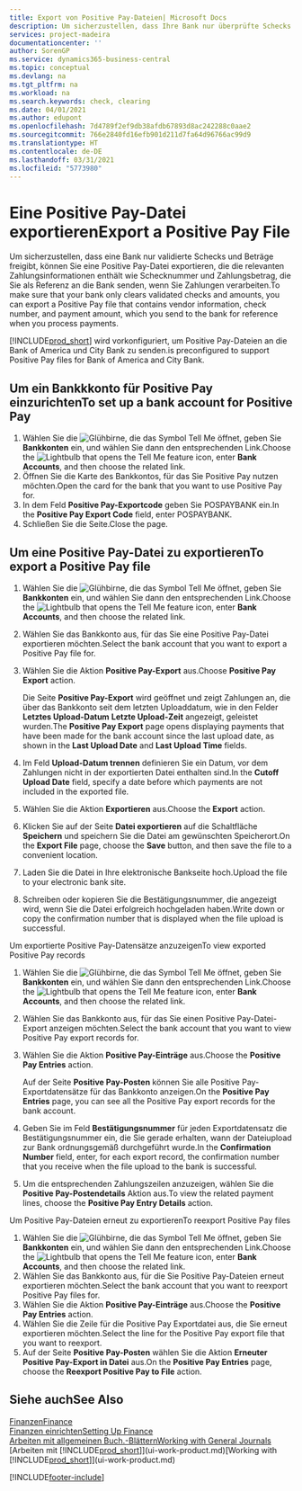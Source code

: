 ```yaml
---
title: Export von Positive Pay-Dateien| Microsoft Docs
description: Um sicherzustellen, dass Ihre Bank nur überprüfte Schecks und Beträge freigibt, können Sie ihr eine Positive Pay Datei senden, die die Daten für Kreditoren, Schecks und Zahlungsinformationen enthält.
services: project-madeira
documentationcenter: ''
author: SorenGP
ms.service: dynamics365-business-central
ms.topic: conceptual
ms.devlang: na
ms.tgt_pltfrm: na
ms.workload: na
ms.search.keywords: check, clearing
ms.date: 04/01/2021
ms.author: edupont
ms.openlocfilehash: 7d4789f2ef9db38afdb67893d8ac242288c0aae2
ms.sourcegitcommit: 766e2840fd16efb901d211d7fa64d96766ac99d9
ms.translationtype: HT
ms.contentlocale: de-DE
ms.lasthandoff: 03/31/2021
ms.locfileid: "5773980"
---
```

# <a name="export-a-positive-pay-file"></a><span data-ttu-id="2ed59-103">Eine Positive Pay-Datei exportieren</span><span class="sxs-lookup"><span data-stu-id="2ed59-103">Export a Positive Pay File</span></span>
<span data-ttu-id="2ed59-104">Um sicherzustellen, dass eine Bank nur validierte Schecks und Beträge freigibt, können Sie eine Positive Pay-Datei exportieren, die die relevanten Zahlungsinformationen enthält wie Schecknummer und Zahlungsbetrag, die Sie als Referenz an die Bank senden, wenn Sie Zahlungen verarbeiten.</span><span class="sxs-lookup"><span data-stu-id="2ed59-104">To make sure that your bank only clears validated checks and amounts, you can export a Positive Pay file that contains vendor information, check number, and payment amount, which you send to the bank for reference when you process payments.</span></span>

[!INCLUDE[prod_short](includes/prod_short.md)] <span data-ttu-id="2ed59-105">wird vorkonfiguriert, um Positive Pay-Dateien an die Bank of America und City Bank zu senden.</span><span class="sxs-lookup"><span data-stu-id="2ed59-105">is preconfigured to support Positive Pay files for Bank of America and City Bank.</span></span>

## <a name="to-set-up-a-bank-account-for-positive-pay"></a><span data-ttu-id="2ed59-106">Um ein Bankkkonto für Positive Pay einzurichten</span><span class="sxs-lookup"><span data-stu-id="2ed59-106">To set up a bank account for Positive Pay</span></span>
1. <span data-ttu-id="2ed59-107">Wählen Sie die ![Glühbirne, die das Symbol Tell Me](media/ui-search/search_small.png "Was möchten Sie tun?") öffnet, geben Sie **Bankkonten** ein, und wählen Sie dann den entsprechenden Link.</span><span class="sxs-lookup"><span data-stu-id="2ed59-107">Choose the ![Lightbulb that opens the Tell Me feature](media/ui-search/search_small.png "Tell me what you want to do") icon, enter **Bank Accounts**, and then choose the related link.</span></span>
2. <span data-ttu-id="2ed59-108">Öffnen Sie die Karte des Bankkontos, für das Sie Positive Pay nutzen möchten.</span><span class="sxs-lookup"><span data-stu-id="2ed59-108">Open the card for the bank that you want to use Positive Pay for.</span></span>
3. <span data-ttu-id="2ed59-109">In dem Feld **Positive Pay-Exportcode** geben Sie POSPAYBANK ein.</span><span class="sxs-lookup"><span data-stu-id="2ed59-109">In the **Positive Pay Export Code** field, enter POSPAYBANK.</span></span>
4. <span data-ttu-id="2ed59-110">Schließen Sie die Seite.</span><span class="sxs-lookup"><span data-stu-id="2ed59-110">Close the page.</span></span>

## <a name="to-export-a-positive-pay-file"></a><span data-ttu-id="2ed59-111">Um eine Positive Pay-Datei zu exportieren</span><span class="sxs-lookup"><span data-stu-id="2ed59-111">To export a Positive Pay file</span></span>
1. <span data-ttu-id="2ed59-112">Wählen Sie die ![Glühbirne, die das Symbol Tell Me](media/ui-search/search_small.png "Was möchten Sie tun?") öffnet, geben Sie **Bankkonten** ein, und wählen Sie dann den entsprechenden Link.</span><span class="sxs-lookup"><span data-stu-id="2ed59-112">Choose the ![Lightbulb that opens the Tell Me feature](media/ui-search/search_small.png "Tell me what you want to do") icon, enter **Bank Accounts**, and then choose the related link.</span></span>
2. <span data-ttu-id="2ed59-113">Wählen Sie das Bankkonto aus, für das Sie eine Positive Pay-Datei exportieren möchten.</span><span class="sxs-lookup"><span data-stu-id="2ed59-113">Select the bank account that you want to export a Positive Pay file for.</span></span>
3. <span data-ttu-id="2ed59-114">Wählen Sie die Aktion **Positive Pay-Export** aus.</span><span class="sxs-lookup"><span data-stu-id="2ed59-114">Choose **Positive Pay Export** action.</span></span>

    <span data-ttu-id="2ed59-115">Die Seite **Positive Pay-Export** wird geöffnet und zeigt Zahlungen an, die über das Bankkonto seit dem letzten Uploaddatum, wie in den Felder **Letztes Upload-Datum** **Letzte Upload-Zeit** angezeigt, geleistet wurden.</span><span class="sxs-lookup"><span data-stu-id="2ed59-115">The **Positive Pay Export** page opens displaying payments that have been made for the bank account since the last upload date, as shown in the **Last Upload Date** and **Last Upload Time** fields.</span></span>
4. <span data-ttu-id="2ed59-116">Im Feld **Upload-Datum trennen** definieren Sie ein Datum, vor dem Zahlungen nicht in der exportierten Datei enthalten sind.</span><span class="sxs-lookup"><span data-stu-id="2ed59-116">In the **Cutoff Upload Date** field, specify a date before which payments are not included in the exported file.</span></span>
5. <span data-ttu-id="2ed59-117">Wählen Sie die Aktion **Exportieren** aus.</span><span class="sxs-lookup"><span data-stu-id="2ed59-117">Choose the **Export** action.</span></span>
6. <span data-ttu-id="2ed59-118">Klicken Sie auf der Seite **Datei exportieren** auf die Schaltfläche **Speichern** und speichern Sie die Datei am gewünschten Speicherort.</span><span class="sxs-lookup"><span data-stu-id="2ed59-118">On the **Export File** page, choose the **Save** button, and then save the file to a convenient location.</span></span>
7. <span data-ttu-id="2ed59-119">Laden Sie die Datei in Ihre elektronische Bankseite hoch.</span><span class="sxs-lookup"><span data-stu-id="2ed59-119">Upload the file to your electronic bank site.</span></span>
8. <span data-ttu-id="2ed59-120">Schreiben oder kopieren Sie die Bestätigungsnummer, die angezeigt wird, wenn Sie die Datei erfolgreich hochgeladen haben.</span><span class="sxs-lookup"><span data-stu-id="2ed59-120">Write down or copy the confirmation number that is displayed when the file upload is successful.</span></span>

<span data-ttu-id="2ed59-121">Um exportierte Positive Pay-Datensätze anzuzeigen</span><span class="sxs-lookup"><span data-stu-id="2ed59-121">To view exported Positive Pay records</span></span>

1. <span data-ttu-id="2ed59-122">Wählen Sie die ![Glühbirne, die das Symbol Tell Me](media/ui-search/search_small.png "Was möchten Sie tun?") öffnet, geben Sie **Bankkonten** ein, und wählen Sie dann den entsprechenden Link.</span><span class="sxs-lookup"><span data-stu-id="2ed59-122">Choose the ![Lightbulb that opens the Tell Me feature](media/ui-search/search_small.png "Tell me what you want to do") icon, enter **Bank Accounts**, and then choose the related link.</span></span>
2. <span data-ttu-id="2ed59-123">Wählen Sie das Bankkonto aus, für das Sie einen Positive Pay-Datei-Export anzeigen möchten.</span><span class="sxs-lookup"><span data-stu-id="2ed59-123">Select the bank account that you want to view Positive Pay export records for.</span></span>
3. <span data-ttu-id="2ed59-124">Wählen Sie die Aktion **Positive Pay-Einträge** aus.</span><span class="sxs-lookup"><span data-stu-id="2ed59-124">Choose the **Positive Pay Entries** action.</span></span>

    <span data-ttu-id="2ed59-125">Auf der Seite **Positive Pay-Posten** können Sie alle Positive Pay-Exportdatensätze für das Bankkonto anzeigen.</span><span class="sxs-lookup"><span data-stu-id="2ed59-125">On the **Positive Pay Entries** page, you can see all the Positive Pay export records for the bank account.</span></span>
4. <span data-ttu-id="2ed59-126">Geben Sie im Feld **Bestätigungsnummer** für jeden Exportdatensatz die Bestätigungsnummer ein, die Sie gerade erhalten, wann der Dateiupload zur Bank ordnungsgemäß durchgeführt wurde.</span><span class="sxs-lookup"><span data-stu-id="2ed59-126">In the **Confirmation Number** field, enter, for each export record, the confirmation number that you receive when the file upload to the bank is successful.</span></span>
5. <span data-ttu-id="2ed59-127">Um die entsprechenden Zahlungszeilen anzuzeigen, wählen Sie die **Positive Pay-Postendetails** Aktion aus.</span><span class="sxs-lookup"><span data-stu-id="2ed59-127">To view the related payment lines, choose the **Positive Pay Entry Details** action.</span></span>

<span data-ttu-id="2ed59-128">Um Positive Pay-Dateien erneut zu exportieren</span><span class="sxs-lookup"><span data-stu-id="2ed59-128">To reexport Positive Pay files</span></span>

1. <span data-ttu-id="2ed59-129">Wählen Sie die ![Glühbirne, die das Symbol Tell Me](media/ui-search/search_small.png "Was möchten Sie tun?") öffnet, geben Sie **Bankkonten** ein, und wählen Sie dann den entsprechenden Link.</span><span class="sxs-lookup"><span data-stu-id="2ed59-129">Choose the ![Lightbulb that opens the Tell Me feature](media/ui-search/search_small.png "Tell me what you want to do") icon, enter **Bank Accounts**, and then choose the related link.</span></span>
2. <span data-ttu-id="2ed59-130">Wählen Sie das Bankkonto aus, für die Sie Positive Pay-Dateien erneut exportieren möchten.</span><span class="sxs-lookup"><span data-stu-id="2ed59-130">Select the bank account that you want to reexport Positive Pay files for.</span></span>
3. <span data-ttu-id="2ed59-131">Wählen Sie die Aktion **Positive Pay-Einträge** aus.</span><span class="sxs-lookup"><span data-stu-id="2ed59-131">Choose the **Positive Pay Entries** action.</span></span>
4. <span data-ttu-id="2ed59-132">Wählen Sie die Zeile für die Positive Pay Exportdatei aus, die Sie erneut exportieren möchten.</span><span class="sxs-lookup"><span data-stu-id="2ed59-132">Select the line for the Positive Pay export file that you want to reexport.</span></span>
5. <span data-ttu-id="2ed59-133">Auf der Seite **Positive Pay-Posten** wählen Sie die Aktion **Erneuter Positive Pay-Export in Datei** aus.</span><span class="sxs-lookup"><span data-stu-id="2ed59-133">On the **Positive Pay Entries** page, choose the **Reexport Positive Pay to File** action.</span></span>

## <a name="see-also"></a><span data-ttu-id="2ed59-134">Siehe auch</span><span class="sxs-lookup"><span data-stu-id="2ed59-134">See Also</span></span>
[<span data-ttu-id="2ed59-135">Finanzen</span><span class="sxs-lookup"><span data-stu-id="2ed59-135">Finance</span></span>](finance.md)  
[<span data-ttu-id="2ed59-136">Finanzen einrichten</span><span class="sxs-lookup"><span data-stu-id="2ed59-136">Setting Up Finance</span></span>](finance-setup-finance.md)  
[<span data-ttu-id="2ed59-137">Arbeiten mit allgemeinen Buch.-Blättern</span><span class="sxs-lookup"><span data-stu-id="2ed59-137">Working with General Journals</span></span>](ui-work-general-journals.md)  
<span data-ttu-id="2ed59-138">[Arbeiten mit [!INCLUDE[prod_short](includes/prod_short.md)]](ui-work-product.md)</span><span class="sxs-lookup"><span data-stu-id="2ed59-138">[Working with [!INCLUDE[prod_short](includes/prod_short.md)]](ui-work-product.md)</span></span>


[!INCLUDE[footer-include](includes/footer-banner.md)]